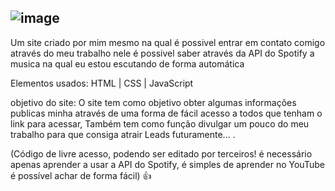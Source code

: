 ![image](https://github.com/user-attachments/assets/d261516e-a775-4545-8e21-bc9e6262322c)
-----------------------------------------------------------------------------------------

Um site criado por mim mesmo na qual é possivel entrar em contato comigo através do meu trabalho nele é possivel saber através da API do Spotify a musica na qual eu estou escutando de forma automática 

Elementos usados: HTML | CSS | JavaScript

objetivo do site: O site tem como objetivo obter algumas informações publicas minha através de uma forma de fácil acesso a todos que tenham o link para acessar, Também tem como função divulgar um pouco do meu trabalho para que consiga atrair Leads futuramente... .


(Código de livre acesso, podendo ser editado por terceiros! é necessário apenas aprender a usar a API do Spotify, é simples de aprender no YouTube é possível achar de forma fácil) 👍
